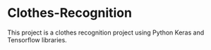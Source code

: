 # Clothes-Recognition
This project is a clothes recognition project using Python Keras and Tensorflow libraries.
